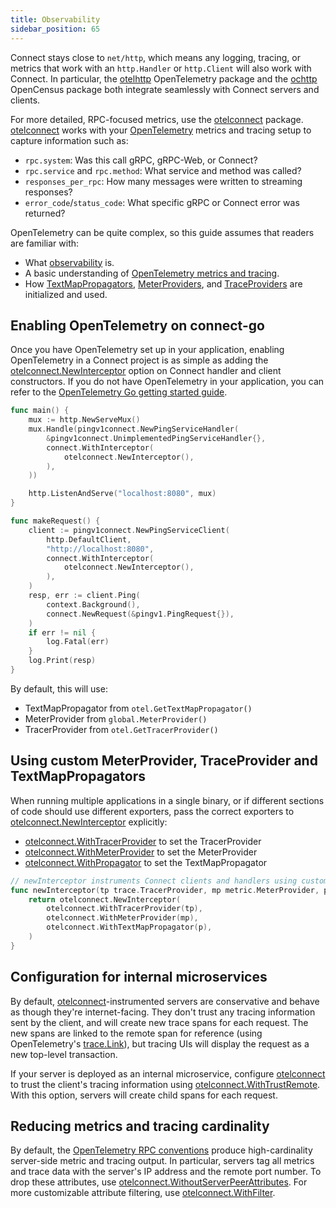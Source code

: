 ```yaml
---
title: Observability
sidebar_position: 65
---
```


Connect stays close to `net/http`, which means any logging, tracing, or metrics that work with an `http.Handler` or `http.Client` will also work with Connect. In particular, the [otelhttp](https://pkg.go.dev/go.opentelemetry.io/contrib/instrumentation/net/http/otelhttp) OpenTelemetry package and the [ochttp](https://pkg.go.dev/go.opencensus.io/plugin/ochttp) OpenCensus package both integrate seamlessly with Connect servers and clients.

For more detailed, RPC-focused metrics, use the [otelconnect] package. [otelconnect] works with your [OpenTelemetry] metrics and tracing setup to capture information such as:
- `rpc.system`: Was this call gRPC, gRPC-Web, or Connect?
- `rpc.service` and `rpc.method`: What service and method was called?
- `responses_per_rpc`: How many messages were written to streaming responses?
- `error_code`/`status_code`: What specific gRPC or Connect error was returned?

OpenTelemetry can be quite complex, so this guide assumes that readers are familiar with:

- What [observability](https://opentelemetry.io/docs/concepts/observability-primer/) is.
- A basic understanding of [OpenTelemetry metrics and tracing](https://opentelemetry.io/docs/reference/specification/).
- How [TextMapPropagators](https://opentelemetry.io/docs/reference/specification/context/api-propagators/), [MeterProviders](https://opentelemetry.io/docs/reference/specification/metrics/sdk/), and [TraceProviders](https://opentelemetry.io/docs/concepts/signals/traces/) are initialized and used.

## Enabling OpenTelemetry on connect-go

Once you have OpenTelemetry set up in your application, enabling OpenTelemetry in a Connect project is as simple as adding the [otelconnect.NewInterceptor] option on Connect handler and client constructors. If you do not have OpenTelemetry in your application, you can refer to the [OpenTelemetry Go getting started guide](https://opentelemetry.io/docs/instrumentation/go/getting-started/).

```go
func main() {
	mux := http.NewServeMux()
	mux.Handle(pingv1connect.NewPingServiceHandler(
		&pingv1connect.UnimplementedPingServiceHandler{},
		connect.WithInterceptor(
			otelconnect.NewInterceptor(),
		),
	))

	http.ListenAndServe("localhost:8080", mux)
}

func makeRequest() {
	client := pingv1connect.NewPingServiceClient(
		http.DefaultClient,
		"http://localhost:8080",
		connect.WithInterceptor(
			otelconnect.NewInterceptor(),
		),
	)
	resp, err := client.Ping(
		context.Background(),
		connect.NewRequest(&pingv1.PingRequest{}),
	)
	if err != nil {
		log.Fatal(err)
	}
	log.Print(resp)
}
```

By default, this will use:

- TextMapPropagator from `otel.GetTextMapPropagator()`
- MeterProvider from `global.MeterProvider()`
- TracerProvider from `otel.GetTracerProvider()`

## Using custom MeterProvider, TraceProvider and TextMapPropagators

When running multiple applications in a single binary, or if different sections of code should use different exporters, pass the correct exporters to [otelconnect.NewInterceptor] explicitly:
- [otelconnect.WithTracerProvider] to set the TracerProvider
- [otelconnect.WithMeterProvider] to set the MeterProvider
- [otelconnect.WithPropagator] to set the TextMapPropagator


```go
// newInterceptor instruments Connect clients and handlers using custom OpenTelemetry metrics, tracing, and propagation.
func newInterceptor(tp trace.TracerProvider, mp metric.MeterProvider, p propagation.TextMapPropagator) connect.Interceptor {
	return otelconnect.NewInterceptor(
		otelconnect.WithTracerProvider(tp),
		otelconnect.WithMeterProvider(mp),
		otelconnect.WithTextMapPropagator(p),
	)
}
```

## Configuration for internal microservices

By default, [otelconnect]-instrumented servers are conservative and behave as though they're internet-facing. They don't trust any tracing information sent by the client, and will create new trace spans for each request. The new spans are linked to the remote span for reference (using OpenTelemetry's [trace.Link]), but tracing UIs will display the request as a new top-level transaction.

If your server is deployed as an internal microservice, configure [otelconnect] to trust the client's tracing information using [otelconnect.WithTrustRemote]. With this option, servers will create child spans for each request.

## Reducing metrics and tracing cardinality

By default, the [OpenTelemetry RPC conventions](https://github.com/open-telemetry/opentelemetry-specification/blob/main/specification/trace/semantic_conventions/rpc.md) produce high-cardinality server-side metric and tracing output. In particular, servers tag all metrics and trace data with the server's IP address and the remote port number. To drop these attributes, use [otelconnect.WithoutServerPeerAttributes]. For more customizable attribute filtering, use [otelconnect.WithFilter].

[otelconnect]: https://pkg.go.dev/github.com/bufbuild/connect-opentelemetry-go
[connect-go]: https://github.com/bufbuild/connect-go
[OpenTelemetry]: https://opentelemetry.io/
[trace.Link]: https://pkg.go.dev/go.opentelemetry.io/otel/trace#Link
[otelconnect.WithTracerProvider]: https://pkg.go.dev/github.com/bufbuild/connect-opentelemetry-go#WithTracerProvider
[otelconnect.WithMeterProvider]: https://pkg.go.dev/github.com/bufbuild/connect-opentelemetry-go#WithMeterProvider
[otelconnect.WithPropagator]: https://pkg.go.dev/github.com/bufbuild/connect-opentelemetry-go#WithPropagator
[otelconnect.NewInterceptor]: https://pkg.go.dev/github.com/bufbuild/connect-opentelemetry-go#NewInterceptor
[otelconnect.WithTrustRemote]: https://pkg.go.dev/github.com/bufbuild/connect-opentelemetry-go#WithTrustRemote
[otelconnect.WithFilter]: https://pkg.go.dev/github.com/bufbuild/connect-opentelemetry-go#WithFilter
[otelconnect.WithoutServerPeerAttributes]: https://pkg.go.dev/github.com/bufbuild/connect-opentelemetry-go#WithoutServerPeerAttributes
